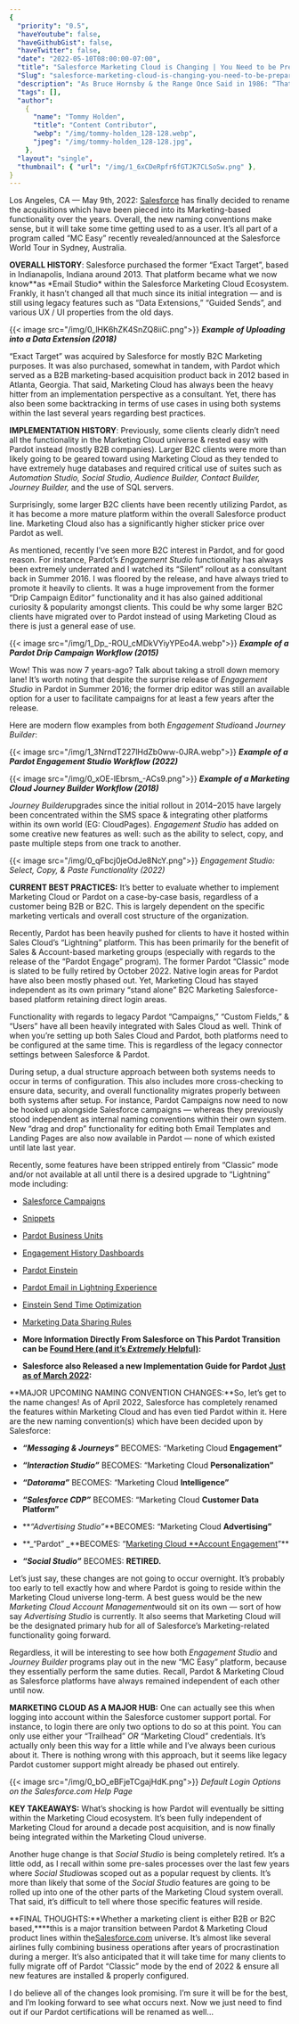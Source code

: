 ```yaml
---
{
  "priority": "0.5",
  "haveYoutube": false,
  "haveGithubGist": false,
  "haveTwitter": false,
  "date": "2022-05-10T08:00:00-07:00",
  "title": "Salesforce Marketing Cloud is Changing | You Need to be Prepared",
  "Slug": "salesforce-marketing-cloud-is-changing-you-need-to-be-prepared",
  "description": "As Bruce Hornsby & the Range Once Said in 1986: “That’s Just the Way It Is”",
  "tags": [],
  "author":
    {
      "name": "Tommy Holden",
      "title": "Content Contributor",
      "webp": "/img/tommy-holden_128-128.webp",
      "jpeg": "/img/tommy-holden_128-128.jpg",
    },
  "layout": "single",
  "thumbnail": { "url": "/img/1_6xCDeRpfr6fGTJK7CLSoSw.png" },
}
---
```


Los Angeles, CA — May 9th, 2022: [Salesforce](http://salesforce.com) has finally decided to rename the acquisitions which have been pieced into its Marketing-based functionality over the years. Overall, the new naming conventions make sense, but it will take some time getting used to as a user. It’s all part of a program called “MC Easy” recently revealed/announced at the Salesforce World Tour in Sydney, Australia.

**OVERALL HISTORY**: Salesforce purchased the former “Exact Target”, based in Indianapolis, Indiana around 2013. That platform became what we now know\**as *Email Studio\* within the Salesforce Marketing Cloud Ecosystem. Frankly, it hasn’t changed all that much since its initial integration — and is still using legacy features such as “Data Extensions,” “Guided Sends”, and various UX / UI properties from the old days.

{{< image src="/img/0_lHK6hZK4SnZQ8iiC.png">}}
**_Example of Uploading into a Data Extension (2018)_**

“Exact Target” was acquired by Salesforce for mostly B2C Marketing purposes. It was also purchased, somewhat in tandem, with Pardot which served as a B2B marketing-based acquisition product back in 2012 based in Atlanta, Georgia. That said, Marketing Cloud has always been the heavy hitter from an implementation perspective as a consultant. Yet, there has also been some backtracking in terms of use cases in using both systems within the last several years regarding best practices.

**IMPLEMENTATION HISTORY**: Previously, some clients clearly didn’t need all the functionality in the Marketing Cloud universe & rested easy with Pardot instead (mostly B2B companies). Larger B2C clients were more than likely going to be geared toward using Marketing Cloud as they tended to have extremely huge databases and required critical use of suites such as _Automation Studio, Social Studio, Audience Builder, Contact Builder,_ _Journey Builder,_ and the use of SQL servers.

Surprisingly, some larger B2C clients have been recently utilizing Pardot, as it has become a more mature platform within the overall Salesforce product line. Marketing Cloud also has a significantly higher sticker price over Pardot as well.

As mentioned, recently I’ve seen more B2C interest in Pardot, and for good reason. For instance, Pardot’s _Engagement Studio_ functionality has always been extremely underrated and I watched its “Silent” rollout as a consultant back in Summer 2016. I was floored by the release, and have always tried to promote it heavily to clients. It was a huge improvement from the former “Drip Campaign Editor” functionality and it has also gained additional curiosity & popularity amongst clients. This could be why some larger B2C clients have migrated over to Pardot instead of using Marketing Cloud as there is just a general ease of use.

{{< image src="/img/1_Dp_-ROU_cMDkVYiyYPEo4A.webp">}}
**_Example of a Pardot Drip Campaign Workflow (2015)_**

Wow! This was now 7 years-ago? Talk about taking a stroll down memory lane! It’s worth noting that despite the surprise release of _Engagement Studio_ in Pardot in Summer 2016; the former drip editor was still an available option for a user to facilitate campaigns for at least a few years after the release.

Here are modern flow examples from both *Engagement Studio*and _Journey Builder_:

{{< image src="/img/1_3NrndT227lHdZb0ww-0JRA.webp">}}
**_Example of a Pardot Engagement Studio Workflow (2022)_**

{{< image src="/img/0_xOE-lEbrsm_-ACs9.png">}}
***Example of a Marketing Cloud *Journey Builder* Workflow (2018)***

*Journey Builder*upgrades since the initial rollout in 2014–2015 have largely been concentrated within the SMS space & integrating other platforms within its own world (EG: CloudPages). _Engagement Studio_ has added on some creative new features as well: such as the ability to select, copy, and paste multiple steps from one track to another.

{{< image src="/img/0_qFbcj0jeOdJe8NcY.png">}}
_Engagement Studio: Select, Copy, & Paste Functionality (2022)_

**CURRENT BEST PRACTICES:** It’s better to evaluate whether to implement Marketing Cloud or Pardot on a case-by-case basis, regardless of a customer being B2B or B2C. This is largely dependent on the specific marketing verticals and overall cost structure of the organization.

Recently, Pardot has been heavily pushed for clients to have it hosted within Sales Cloud’s “Lightning” platform. This has been primarily for the benefit of Sales & Account-based marketing groups (especially with regards to the release of the “Pardot Engage” program). The former Pardot “Classic” mode is slated to be fully retired by October 2022. Native login areas for Pardot have also been mostly phased out. Yet, Marketing Cloud has stayed independent as its own primary “stand alone” B2C Marketing Salesforce-based platform retaining direct login areas.

Functionality with regards to legacy Pardot “Campaigns,” “Custom Fields,” & “Users” have all been heavily integrated with Sales Cloud as well. Think of when you’re setting up both Sales Cloud and Pardot, both platforms need to be configured at the same time. This is regardless of the legacy connector settings between Salesforce & Pardot.

During setup, a dual structure approach between both systems needs to occur in terms of configuration. This also includes more cross-checking to ensure data, security, and overall functionality migrates properly between both systems after setup. For instance, Pardot Campaigns now need to now be hooked up alongside Salesforce campaigns — whereas they previously stood independent as internal naming conventions within their own system. New “drag and drop” functionality for editing both Email Templates and Landing Pages are also now available in Pardot — none of which existed until late last year.

Recently, some features have been stripped entirely from “Classic” mode and/or not available at all until there is a desired upgrade to “Lightning” mode including:

- [Salesforce Campaigns](https://help.salesforce.com/s/articleView?id=pardot_campaigns_salesforce_campaigns.htm&type=0&language=en_US)

- [Snippets](https://help.salesforce.com/s/articleView?id=sf.pardot_snippets_create.htm&type=5&language=en_US)

- [Pardot Business Units](https://help.salesforce.com/s/articleView?id=sf.pardot_sf_connector_pbus_parent.htm&type=5&language=en_US)

- [Engagement History Dashboards](https://help.salesforce.com/s/articleView?id=sf.pardot_engagement_history_embedded_dashboard_parent.htm&type=5&language=en_US)

- [Pardot Einstein](https://help.salesforce.com/s/articleView?id=pardot_einstein_parent.htm&type=0&language=en_US)

- [Pardot Email in Lightning Experience](https://resources.docs.salesforce.com/232/latest/en-us/sfdc/pdf/pardot_email_experience_implementation_guide.pdf)

- [Einstein Send Time Optimization](https://help.salesforce.com/s/articleView?id=mc_anb_einstein_sto_app.htm&type=0&language=en_US)

- [Marketing Data Sharing Rules](https://help.salesforce.com/s/articleView?id=sf.pardot_sf_connector_setup_selective_sync_config.htm&type=5&language=en_US)

- **More Information Directly From Salesforce on This Pardot Transition can be [Found Here (and it’s _Extremely_ Helpful)](https://help.salesforce.com/s/articleView?id=000359186&type=1):**

- **Salesforce also Released a new Implementation Guide for Pardot [Just as of March 2022](https://resources.docs.salesforce.com/latest/latest/en-us/sfdc/pdf/pardot_lightning_app_implementation_guide.pdf):**

**MAJOR UPCOMING NAMING CONVENTION CHANGES:**So, let’s get to the name changes! As of April 2022, Salesforce has completely renamed the features within Marketing Cloud and has even tied Pardot within it. Here are the new naming convention(s) which have been decided upon by Salesforce:

- **_“Messaging & Journeys”_** BECOMES: “Marketing Cloud **Engagement”**

- **_“Interaction Studio”_** BECOMES: “Marketing Cloud **Personalization”**

- **_“Datorama”_** BECOMES: “Marketing Cloud **Intelligence”**

- **_“Salesforce CDP”_** BECOMES: “Marketing Cloud **Customer Data Platform”**

- **_“Advertising Studio”_**BECOMES: “Marketing Cloud **Advertising”**

- **_“Pardot” _**BECOMES: “[Marketing Cloud \*\*Account Engagement](https://www.salesforceben.com/the-drip/pardot-renamed-marketing-cloud-account-engagement/)”\*\*

- **_“Social Studio”_** BECOMES: **RETIRED.**

Let’s just say, these changes are not going to occur overnight. It’s probably too early to tell exactly how and where Pardot is going to reside within the Marketing Cloud universe long-term. A best guess would be the new *Marketing Cloud Account Management*would sit on its own — sort of how say _Advertising Studio_ is currently. It also seems that Marketing Cloud will be the designated primary hub for all of Salesforce’s Marketing-related functionality going forward.

Regardless, it will be interesting to see how both _Engagement Studio_ and _Journey Builder_ programs play out in the new “MC Easy” platform, because they essentially perform the same duties. Recall, Pardot & Marketing Cloud as Salesforce platforms have always remained independent of each other until now.

**MARKETING CLOUD AS A MAJOR HUB:** One can actually see this when logging into account within the Salesforce customer support portal. For instance, to login there are only two options to do so at this point. You can only use either your “Trailhead” _OR_ “Marketing Cloud” credentials. It’s actually only been this way for a little while and I’ve always been curious about it. There is nothing wrong with this approach, but it seems like legacy Pardot customer support might already be phased out entirely.

{{< image src="/img/0_bO_eBFjeTCgajHdK.png">}}
_Default Login Options on the Salesforce.com Help Page_

**KEY TAKEAWAYS:** What’s shocking is how Pardot will eventually be sitting within the Marketing Cloud ecosystem. It’s been fully independent of Marketing Cloud for around a decade post acquisition, and is now finally being integrated within the Marketing Cloud universe.

Another huge change is that _Social Studio_ is being completely retired. It’s a little odd, as I recall within some pre-sales processes over the last few years where *Social Studio*was scoped out as a popular request by clients. It’s more than likely that some of the _Social Studio_ features are going to be rolled up into one of the other parts of the Marketing Cloud system overall. That said, it’s difficult to tell where those specific features will reside.

**FINAL THOUGHTS:**Whether a marketing client is either B2B or B2C based,\*\*\*\*this is a major transition between Pardot & Marketing Cloud product lines within the[Salesforce.com](http://salesforce.com) universe. It’s almost like several airlines fully combining business operations after years of procrastination during a merger. It’s also anticipated that it will take time for many clients to fully migrate off of Pardot “Classic” mode by the end of 2022 & ensure all new features are installed & properly configured.

I do believe all of the changes look promising. I’m sure it will be for the best, and I’m looking forward to see what occurs next. Now we just need to find out if our Pardot certifications will be renamed as well…
